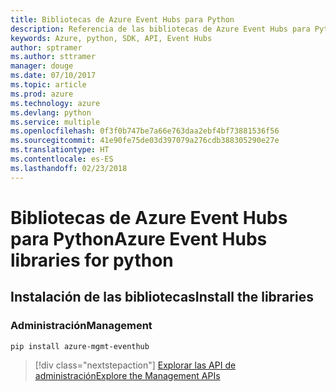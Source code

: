 ```yaml
---
title: Bibliotecas de Azure Event Hubs para Python
description: Referencia de las bibliotecas de Azure Event Hubs para Python
keywords: Azure, python, SDK, API, Event Hubs
author: sptramer
ms.author: sttramer
manager: douge
ms.date: 07/10/2017
ms.topic: article
ms.prod: azure
ms.technology: azure
ms.devlang: python
ms.service: multiple
ms.openlocfilehash: 0f3f0b747be7a66e763daa2ebf4bf73881536f56
ms.sourcegitcommit: 41e90fe75de03d397079a276cdb388305290e27e
ms.translationtype: HT
ms.contentlocale: es-ES
ms.lasthandoff: 02/23/2018
---
```

# <a name="azure-event-hubs-libraries-for-python"></a><span data-ttu-id="843c8-104">Bibliotecas de Azure Event Hubs para Python</span><span class="sxs-lookup"><span data-stu-id="843c8-104">Azure Event Hubs libraries for python</span></span>

## <a name="install-the-libraries"></a><span data-ttu-id="843c8-105">Instalación de las bibliotecas</span><span class="sxs-lookup"><span data-stu-id="843c8-105">Install the libraries</span></span>


### <a name="management"></a><span data-ttu-id="843c8-106">Administración</span><span class="sxs-lookup"><span data-stu-id="843c8-106">Management</span></span>

```bash
pip install azure-mgmt-eventhub
```
> [!div class="nextstepaction"]
> [<span data-ttu-id="843c8-107">Explorar las API de administración</span><span class="sxs-lookup"><span data-stu-id="843c8-107">Explore the Management APIs</span></span>](/python/api/overview/azure/eventhub/management)